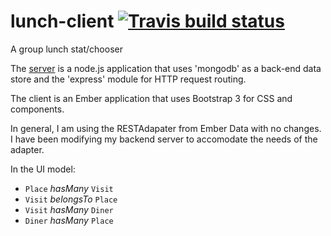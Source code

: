 lunch-client [![Travis build status](https://travis-ci.org/shhQuiet/lunch-client.png)](https://travis-ci.org/shhQuiet/lunch-client)
============

A group lunch stat/chooser

The [server](/shhQuiet/lunch) is a node.js application that uses 'mongodb' as a back-end data store and the 'express' module for HTTP request routing.

The client is an Ember application that uses Bootstrap 3 for CSS and components.

In general, I am using the RESTAdapater from Ember Data with no changes.  I have been modifying my backend server to accomodate the needs of the adapter.

In the UI model:

- `Place` *hasMany* `Visit`
- `Visit` *belongsTo* `Place`
- `Visit` *hasMany* `Diner`
- `Diner` *hasMany* `Place`

